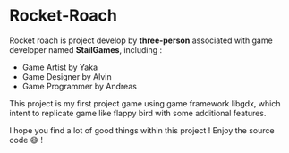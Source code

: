 # Rocket-Roach

Rocket roach is project develop by **three-person** associated with game developer named **StailGames**, including :
- Game Artist by Yaka
- Game Designer by Alvin
- Game Programmer by Andreas

This project is my first project game using game framework libgdx, which intent to replicate game like flappy bird with 
some additional features.

I hope you find a lot of good things within this project ! Enjoy the source code :smile: !
